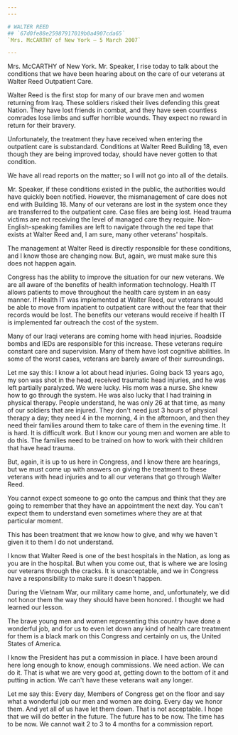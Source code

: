 ```yaml
---
---

# WALTER REED
## `67d0fe88e25987917019b0a4907cda65`
`Mrs. McCARTHY of New York — 5 March 2007`

---
```



Mrs. McCARTHY of New York. Mr. Speaker, I rise today to talk about 
the conditions that we have been hearing about on the care of our 
veterans at Walter Reed Outpatient Care.

Walter Reed is the first stop for many of our brave men and women 
returning from Iraq. These soldiers risked their lives defending this 
great Nation. They have lost friends in combat, and they have seen 
countless comrades lose limbs and suffer horrible wounds. They expect 
no reward in return for their bravery.

Unfortunately, the treatment they have received when entering the 
outpatient care is substandard. Conditions at Walter Reed Building 18, 
even though they are being improved today, should have never gotten to 
that condition.

We have all read reports on the matter; so I will not go into all of 
the details.

Mr. Speaker, if these conditions existed in the public, the 
authorities would have quickly been notified. However, the 
mismanagement of care does not end with Building 18. Many of our 
veterans are lost in the system once they are transferred to the 
outpatient care. Case files are being lost. Head trauma victims are not 
receiving the level of managed care they require. Non-English-speaking 
families are left to navigate through the red tape that exists at 
Walter Reed and, I am sure, many other veterans' hospitals.

The management at Walter Reed is directly responsible for these 
conditions, and I know those are changing now. But, again, we must make 
sure this does not happen again.

Congress has the ability to improve the situation for our new 
veterans. We are all aware of the benefits of health information 
technology. Health IT allows patients to move throughout the health 
care system in an easy manner. If Health IT was implemented at Walter 
Reed, our veterans would be able to move from inpatient to outpatient 
care without the fear that their records would be lost. The benefits 
our veterans would receive if health IT is implemented far outreach the 
cost of the system.

Many of our Iraqi veterans are coming home with head injuries. 
Roadside bombs and IEDs are responsible for this increase. These 
veterans require constant care and supervision. Many of them have lost 
cognitive abilities. In some of the worst cases, veterans are barely 
aware of their surroundings.

Let me say this: I know a lot about head injuries. Going back 13 
years ago, my son was shot in the head, received traumatic head 
injuries, and he was left partially paralyzed. We were lucky. His mom 
was a nurse. She knew how to go through the system. He was also lucky 
that I had training in physical therapy. People understand, he was only 
26 at that time, as many of our soldiers that are injured. They don't 
need just 3 hours of physical therapy a day; they need 4 in the 
morning, 4 in the afternoon, and then they need their families around 
them to take care of them in the evening time. It is hard. It is 
difficult work. But I know our young men and women are able to do this. 
The families need to be trained on how to work with their children that 
have head trauma.

But, again, it is up to us here in Congress, and I know there are 
hearings, but we must come up with answers on giving the treatment to 
these veterans with head injuries and to all our veterans that go 
through Walter Reed.

You cannot expect someone to go onto the campus and think that they 
are going to remember that they have an appointment the next day. You 
can't expect them to understand even sometimes where they are at that 
particular moment.

This has been treatment that we know how to give, and why we haven't 
given it to them I do not understand.

I know that Walter Reed is one of the best hospitals in the Nation, 
as long as you are in the hospital. But when you come out, that is 
where we are losing our veterans through the cracks. It is 
unacceptable, and we in Congress have a responsibility to make sure it 
doesn't happen.

During the Vietnam War, our military came home, and, unfortunately, 
we did not honor them the way they should have been honored. I thought 
we had learned our lesson.

The brave young men and women representing this country have done a 
wonderful job, and for us to even let down any kind of health care 
treatment for them is a black mark on this Congress and certainly on 
us, the United States of America.

I know the President has put a commission in place. I have been 
around here long enough to know, enough commissions. We need action. We 
can do it. That is what we are very good at, getting down to the bottom 
of it and putting in action. We can't have these veterans wait any 
longer.

Let me say this: Every day, Members of Congress get on the floor and 
say what a wonderful job our men and women are doing. Every day we 
honor them. And yet all of us have let them down. That is not 
acceptable. I hope that we will do better in the future. The future has 
to be now. The time has to be now. We cannot wait 2 to 3 to 4 months 
for a commission report.
